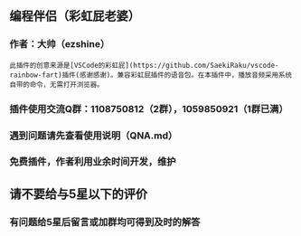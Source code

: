 ## 编程伴侣（彩虹屁老婆）
### 作者：大帅（ezshine）

~~~~
此插件的创意来源是[VSCode的彩虹屁](https://github.com/SaekiRaku/vscode-rainbow-fart)插件(感谢感谢)。兼容彩虹屁插件的语音包。在本插件中，播放音频采用系统自带的命令，无需打开浏览器。
~~~~

### 插件使用交流Q群：1108750812（2群），1059850921（1群已满）

### 遇到问题请先查看使用说明（QNA.md）
  
### 免费插件，作者利用业余时间开发，维护
## 请不要给与5星以下的评价
### 有问题给5星后留言或加群均可得到及时的解答

